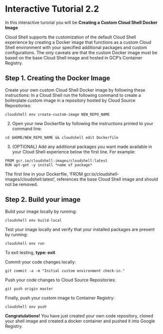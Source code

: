 # Interactive Tutorial 2.2  

In this interactive turorial you will be **Creating a Custom Cloud Shell Docker Image**

Cloud Shell supports the customization of the default Cloud Shell experience by creating a Docker image that functions as a custom Cloud Shell environment with your specified additional packages and custom configurations. The only caveats are that the custom Docker image must be based on the base Cloud Shell image and hosted in GCP’s Container Registry.

## Step 1. Creating the Docker Image
Create your own custom Cloud Shell Docker image by following these instructions:
In a Cloud Shell run the following command to create a boilerplate custom image in a repository hosted by Cloud Source Repositories:
```
cloudshell env create-custom-image NEW_REPO_NAME
```
2. Open your new Dockerfile by following the instructions printed to your command line:
```
cd $HOME/NEW_REPO_NAME && cloudshell edit Dockerfile
```

3. (OPTIONAL) Add any additional packages you want made available in your Cloud Shell experience below the first line. For example:
```
FROM gcr.io/cloudshell-images/cloudshell:latest
RUN apt-get -y install *name of package*
```
The first line in your Dockerfile, ‘FROM gcr.io/cloudshell-images/cloudshell:latest’, references the base Cloud Shell image and should not be removed.

## Step 2. Build your image 

Build your image locally by running:
```
cloudshell env build-local
```

Test your image locally and verify that your installed packages are present by running:
```
cloudshell env run
```

To exit testing, **type: exit**


Commit your code changes locally:
```
git commit -a -m "Initial custom environment check-in."
```

Push your code changes to Cloud Source Repositories:
```
git push origin master
```

Finally, push your custom image to Container Registry:
```
cloudshell env push
```

**Congratulations!** You have just created your own code repository, cloned your shell image and created a docker container and pushed it into Google Registry. 
